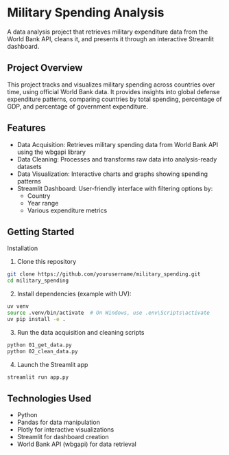 # Military Spending Analysis

A data analysis project that retrieves military expenditure data from the World Bank API, cleans it, and presents it through an interactive Streamlit dashboard.

## Project Overview
This project tracks and visualizes military spending across countries over time, using official World Bank data. It provides insights into global defense expenditure patterns, comparing countries by total spending, percentage of GDP, and percentage of government expenditure.

## Features
- Data Acquisition: Retrieves military spending data from World Bank API using the wbgapi library
- Data Cleaning: Processes and transforms raw data into analysis-ready datasets
- Data Visualization: Interactive charts and graphs showing spending patterns
- Streamlit Dashboard: User-friendly interface with filtering options by:
    - Country
    - Year range
    - Various expenditure metrics

## Getting Started

Installation
1. Clone this repository
```bash
git clone https://github.com/yourusername/military_spending.git
cd military_spending
```

2. Install dependencies (example with UV):
```bash
uv venv
source .venv/bin/activate  # On Windows, use .env\Scripts\activate
uv pip install -e .
```

3. Run the data acquisition and cleaning scripts
```bash
python 01_get_data.py
python 02_clean_data.py
```

4. Launch the Streamlit app
```bash
streamlit run app.py
```

## Technologies Used
- Python
- Pandas for data manipulation
- Plotly for interactive visualizations
- Streamlit for dashboard creation
- World Bank API (wbgapi) for data retrieval